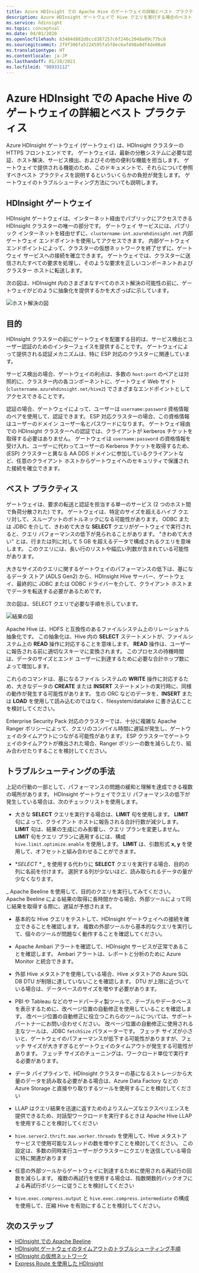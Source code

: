 ```yaml
---
title: Azure HDInsight での Apache Hive のゲートウェイの詳細とベスト プラクティス
description: Azure HDInsight ゲートウェイで Hive クエリを実行する場合のベスト プラクティスを進める方法について説明します
ms.service: hdinsight
ms.topic: conceptual
ms.date: 04/01/2020
ms.openlocfilehash: 63484d882d8ccd387257c6f246c2048a09c77bc8
ms.sourcegitcommit: 2f9f306fa5224595fa5f8ec6af498a0df4de08a8
ms.translationtype: HT
ms.contentlocale: ja-JP
ms.lasthandoff: 01/28/2021
ms.locfileid: "98933112"
---
```

# <a name="gateway-deep-dive-and-best-practices-for-apache-hive-in-azure-hdinsight"></a>Azure HDInsight での Apache Hive のゲートウェイの詳細とベスト プラクティス

Azure HDInsight ゲートウェイ (ゲートウェイ) は、HDInsight クラスターの HTTPS フロントエンドです。 ゲートウェイは、最新の分散システムに必要な認証、ホスト解決、サービス検出、およびその他の便利な機能を担当します。 ゲートウェイで提供される機能のため、このドキュメントで、それらについて参照すべきベスト プラクティスを説明するといういくらかの負担が発生します。 ゲートウェイのトラブルシューティング方法についても説明します。

## <a name="the-hdinsight-gateway"></a>HDInsight ゲートウェイ

HDInsight ゲートウェイは、インターネット経由でパブリックにアクセスできる HDInsight クラスターの唯一の部分です。 ゲートウェイ サービスには、パブリック インターネットを経由せずに、`clustername-int.azurehdinsight.net` 内部ゲートウェイ エンドポイントを使用してアクセスできます。 内部ゲートウェイ エンドポイントによって、クラスターの仮想ネットワークを終了せずに、ゲートウェイ サービスへの接続を確立できます。 ゲートウェイでは、クラスターに送信されたすべての要求を処理し、そのような要求を正しいコンポーネントおよびクラスター ホストに転送します。

次の図は、HDInsight 内のさまざまなすべてのホスト解決の可能性の前に、ゲートウェイがどのように抽象化を提供するかを大ざっぱに示しています。

![ホスト解決の図](./media/gateway-best-practices/host-resolution-diagram.png "ホスト解決の図")

## <a name="motivation"></a>目的

HDInsight クラスターの前にゲートウェイを配置する目的は、サービス検出とユーザー認証のためのインターフェイスを提供することです。 ゲートウェイによって提供される認証メカニズムは、特に ESP 対応のクラスターに関連しています。

サービス検出の場合、ゲートウェイの利点は、多数の `host:port` のペアとは対照的に、クラスター内の各コンポーネントに、ゲートウェイ Web サイト (`clustername.azurehdinsight.net/hive2`) でさまざまなエンドポイントとしてアクセスできることです。

認証の場合、ゲートウェイによって、ユーザーは `username:password` 資格情報のペアを使用して、認証できます。 ESP 対応クラスターの場合、この資格情報はユーザーのドメイン ユーザー名とパスワードになります。 ゲートウェイ経由での HDInsight クラスターへの認証では、クライアントが kerberos チケットを取得する必要はありません。 ゲートウェイは `username:password` の資格情報を受け入れ、ユーザーに代わってユーザーの Kerberos チケットを取得するため、(ESP) クラスターと異なる AA DDS ドメインに参加しているクライアントなど、任意のクライアント ホストからゲートウェイへのセキュリティで保護された接続を確立できます。

## <a name="best-practices"></a>ベスト プラクティス

ゲートウェイは、要求の転送と認証を担当する単一のサービス (2 つのホスト間で負荷分散された) です。 ゲートウェイは、特定のサイズを超えるハイブ クエリ対して、スループットのボトルネックになる可能性があります。 ODBC または JDBC を介して、きわめて大きな **SELECT** クエリがゲートウェイで実行されると、クエリ パフォーマンスの低下が見られることがあります。 "きわめて大きい" とは、行または列に対して 5 GB を超えるデータで構成されるクエリを意味します。 このクエリには、長い行のリストや幅広い列数が含まれている可能性があります。

大きなサイズのクエリに関するゲートウェイのパフォーマンスの低下は、基になるデータ ストア (ADLS Gen2) から、HDInsight Hive サーバー、ゲートウェイ、最終的に JDBC または ODBC ドライバーを介して、クライアント ホストまでデータを転送する必要があるためです。

次の図は、SELECT クエリで必要な手順を示しています。

![結果の図](./media/gateway-best-practices/result-retrieval-diagram.png "結果の図")

Apache Hive は、HDFS と互換性のあるファイルシステム上のリレーショナル抽象化です。 この抽象化は、Hive 内の **SELECT** ステートメントが、ファイルシステム上の **READ** 操作に対応することを意味します。 **READ** 操作は、ユーザーに報告される前に適切なスキーマに変換されます。 このプロセスの待機時間は、データのサイズとエンド ユーザーに到達するために必要な合計ホップ数によって増加します。

これらのコマンドは、基になるファイル システムの **WRITE** 操作に対応するため、大きなデータの **CREATE** または **INSERT** ステートメントの実行時に、同様の動作が発生する可能性があります。 生の ORC などのデータを、**INSERT** または **LOAD** を使用して読み込むのではなく、filesystem/datalake に書き込むことを検討してください。

Enterprise Security Pack 対応のクラスターでは、十分に複雑な Apache Ranger ポリシーによって、クエリのコンパイル時間に遅延が発生し、ゲートウェイのタイムアウトにつながる可能性があります。 ESP クラスターでゲートウェイのタイムアウトが検出された場合、Ranger ポリシーの数を減らしたり、組み合わせたりすることを検討してください。

## <a name="troubleshooting-techniques"></a>トラブルシューティングの手法

上記の行動の一部として、パフォーマンスの問題の緩和と理解を達成できる複数の場所があります。 HDInsight ゲートウェイでクエリ パフォーマンスの低下が発生している場合は、次のチェックリストを使用します。

* 大きな **SELECT** クエリを実行する場合は、**LIMIT** 句を使用します。 **LIMIT** 句によって、クライアント ホストに報告される合計行数が減少します。 **LIMIT** 句は、結果の生成にのみ影響し、クエリ プランを変更しません。 **LIMIT** 句をクエリ プランに適用するには、構成 `hive.limit.optimize.enable` を使用します。 **LIMIT** は、引数形式  **x, y** を使用して、オフセットと組み合わせることができます。

* **SELECT \** _ を使用する代わりに **SELECT** クエリを実行する場合、目的の列に名前を付けます。 選択する列が少ないほど、読み取られるデータの量が少なくなります。

_ Apache Beeline を使用して、目的のクエリを実行してみてください。 Apache Beeline による結果の取得に長時間かかる場合、外部ツールによって同じ結果を取得する際に、遅延が予想されます。

* 基本的な Hive クエリをテストして、HDInsight ゲートウェイへの接続を確立できることを確認します。 複数の外部ツールから基本的なクエリを実行して、個々のツールが問題なく動作することを確認してください。

* Apache Ambari アラートを確認して、HDInsight サービスが正常であることを確認します。 Ambari アラートは、レポートと分析のために Azure Monitor と統合できます。

* 外部 Hive メタストアを使用している場合、Hive メタストアの Azure SQL DB DTU が制限に達していないことを確認します。 DTU が上限に近づいている場合は、データベースのサイズを増やす必要があります。

* PBI や Tableau などのサードパーティ製ツールで、テーブルやデータベースを表示するために、改ページ位置の自動修正を使用していることを確認します。 改ページ位置の自動修正に役立つこれらのツールについては、サポート パートナーにお問い合わせください。 改ページ位置の自動修正に使用される主なツールは、JDBC `fetchSize` パラメーターです。 フェッチ サイズが小さいと、ゲートウェイのパフォーマンスが低下する可能性がありますが、フェッチ サイズが大きすぎるとゲートウェイのタイムアウトが発生する可能性があります。 フェッチ サイズのチューニングは、ワークロード単位で実行する必要があります。

* データ パイプラインで、HDInsight クラスターの基になるストレージから大量のデータを読み取る必要がある場合は、Azure Data Factory などの Azure Storage と直接やり取りするツールを使用することを検討してください

* LLAP はクエリ結果を迅速に返すためのよりスムーズなエクスペリエンスを提供できるため、対話型ワークロードを実行するときは Apache Hive LLAP を使用することを検討してください

* `hive.server2.thrift.max.worker.threads` を使用して、Hive メタストア サービスで使用可能なスレッドの数を増やすことを検討してください。 この設定は、多数の同時実行ユーザーがクラスターにクエリを送信している場合に特に関連があります

* 任意の外部ツールからゲートウェイに到達するために使用される再試行の回数を減らします。 複数の再試行を使用する場合は、指数関数的バックオフによる再試行ポリシーに従うことを検討してください

* `hive.exec.compress.output` と `hive.exec.compress.intermediate` の構成を使用して、圧縮 Hive を有効にすることを検討してください。

## <a name="next-steps"></a>次のステップ

* [HDInsight での Apache Beeline](../hadoop/apache-hadoop-use-hive-beeline.md)
* [HDInsight ゲートウェイのタイムアウトのトラブルシューティング手順](./troubleshoot-gateway-timeout.md)
* [HDInsight の仮想ネットワーク](../hdinsight-plan-virtual-network-deployment.md)
* [Express Route を使用した HDInsight](../connect-on-premises-network.md)